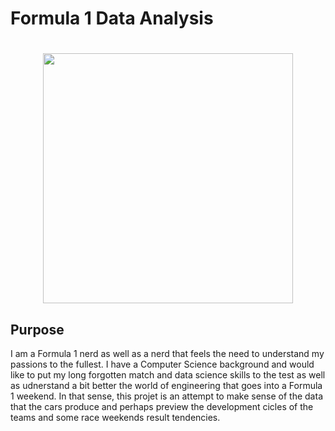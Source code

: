 # Formula 1 Data Analysis

<h1 align="center">
    <img src="https://logodownload.org/wp-content/uploads/2016/11/formula-1-logo-1-1.png" width="400px">    
</h1>

## Purpose

I am a Formula 1 nerd as well as a nerd that feels the need to understand my
passions to the fullest. I have a Computer Science background and would like to
put my long forgotten match and data science skills to the test as well as
udnerstand a bit better the world of engineering that goes into a Formula 1
weekend. In that sense, this projet is an attempt to make sense of the data that
the cars produce and perhaps preview the development cicles of the teams and
some race weekends result tendencies.
